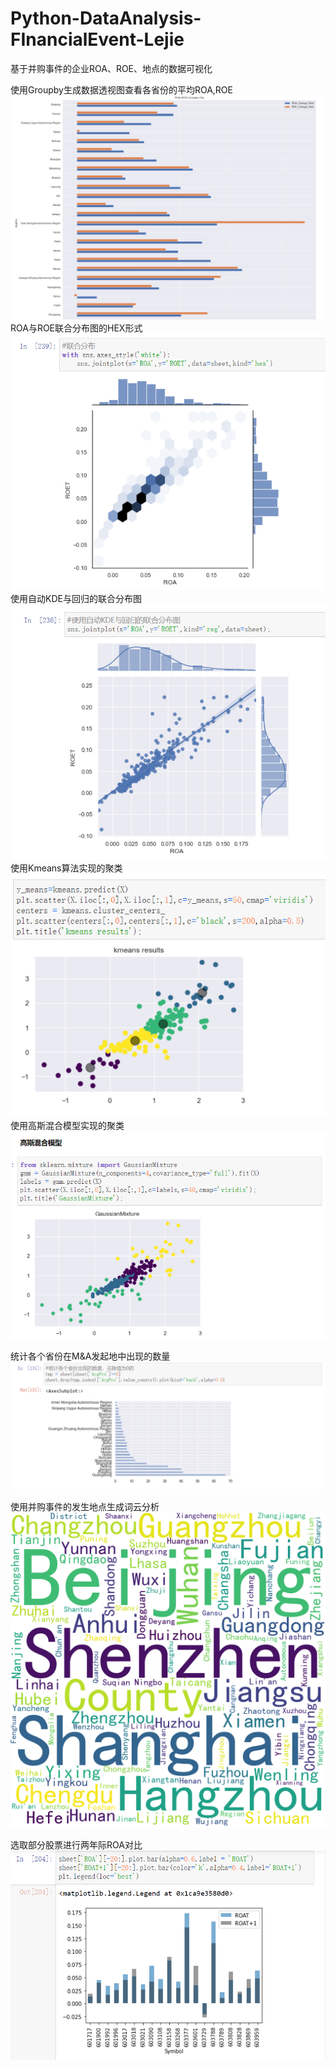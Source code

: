# Python-DataAnalysis-FInancialEvent-Lejie
基于并购事件的企业ROA、ROE、地点的数据可视化  
  
使用Groupby生成数据透视图查看各省份的平均ROA,ROE<br>
<img src = '/image/GroupbyPro.jpg' >
<br>
ROA与ROE联合分布图的HEX形式<br>
<img src = '/image/JointPlotHex.jpg'>
<br>
使用自动KDE与回归的联合分布图<br>
<img src = '/image/KDEREG.jpg' >
<br>
使用Kmeans算法实现的聚类<br>
<img src = '/image/KMeans.png' > 
<br>
使用高斯混合模型实现的聚类<br>
<img src = '/image/GMM.png' ><br>

统计各个省份在M&A发起地中出现的数量<br>
<img src = '/image/ProCount.jpg' ><br>

使用并购事件的发生地点生成词云分析<br>
<img src = '/image/TarCity.png'><br>
  
选取部分股票进行两年际ROA对比<br>
<img src = '/image/ROAtable.png'>

